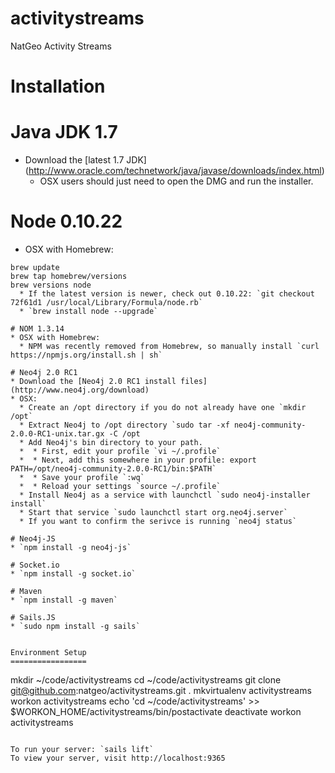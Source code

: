 activitystreams
===============

NatGeo Activity Streams


Installation
============

# Java JDK 1.7
* Download the [latest 1.7 JDK] (http://www.oracle.com/technetwork/java/javase/downloads/index.html)
  * OSX users should just need to open the DMG and run the installer.

# Node 0.10.22
* OSX with Homebrew:
```
brew update
brew tap homebrew/versions
brew versions node
  * If the latest version is newer, check out 0.10.22: `git checkout 72f61d1 /usr/local/Library/Formula/node.rb`
  * `brew install node --upgrade`

# NOM 1.3.14
* OSX with Homebrew:
  * NPM was recently removed from Homebrew, so manually install `curl https://npmjs.org/install.sh | sh`

# Neo4j 2.0 RC1
* Download the [Neo4j 2.0 RC1 install files] (http://www.neo4j.org/download)
* OSX:
  * Create an /opt directory if you do not already have one `mkdir /opt`
  * Extract Neo4j to /opt directory `sudo tar -xf neo4j-community-2.0.0-RC1-unix.tar.gx -C /opt
  * Add Neo4j's bin directory to your path.
  *  * First, edit your profile `vi ~/.profile`
  *  * Next, add this somewhere in your profile: export PATH=/opt/neo4j-community-2.0.0-RC1/bin:$PATH`
  *  * Save your profile `:wq`
  *  * Reload your settings `source ~/.profile`
  * Install Neo4j as a service with launchctl `sudo neo4j-installer install`
  * Start that service `sudo launchctl start org.neo4j.server`
  * If you want to confirm the serivce is running `neo4j status`

# Neo4j-JS
* `npm install -g neo4j-js`

# Socket.io
* `npm install -g socket.io`

# Maven
* `npm install -g maven`

# Sails.JS
* `sudo npm install -g sails`


Environment Setup
=================
```
mkdir ~/code/activitystreams
cd ~/code/activitystreams
git clone git@github.com:natgeo/activitystreams.git .
mkvirtualenv activitystreams
workon activitystreams
echo 'cd ~/code/activitystreams' >> $WORKON_HOME/activitystreams/bin/postactivate
deactivate
workon activitystreams
```

To run your server: `sails lift`
To view your server, visit http://localhost:9365